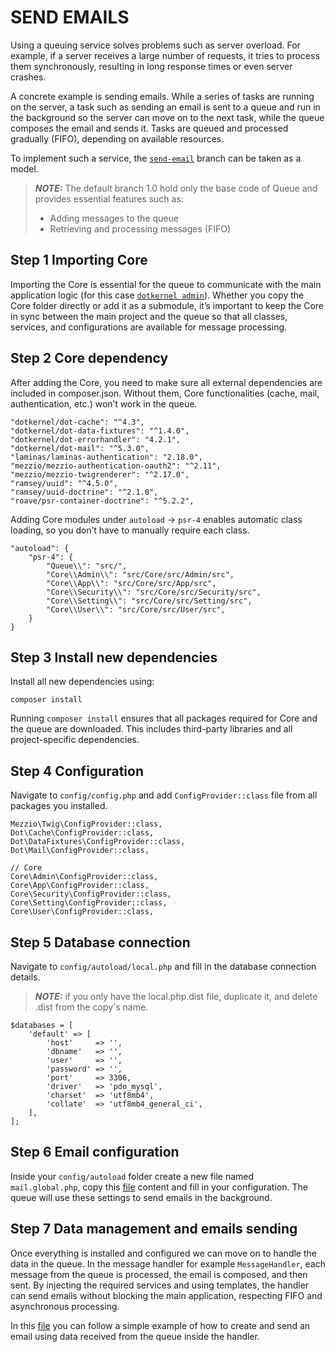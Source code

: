 # SEND EMAILS

Using a queuing service solves problems such as server overload. For example, if a server receives a large number of requests, it tries to process them synchronously, resulting in long response times or even server crashes.

A concrete example is sending emails. While a series of tasks are running on the server, a task such as sending an email is sent to a queue and run in the background so the server can move on to the next task, while the queue composes the email and sends it. Tasks are queued and processed gradually (FIFO), depending on available resources.

To implement such a service, the [`send-email`](https://github.com/dotkernel/queue/tree/send-email) branch can be taken as a model.
> **_NOTE:_**  The default branch 1.0 hold only the base code of Queue and provides essential features such as:
> * Adding messages to the queue
> * Retrieving and processing messages (FIFO)

## Step 1 Importing Core

Importing the Core is essential for the queue to communicate with the main application logic (for this case [`dotkernel admin`](https://github.com/dotkernel/admin)). Whether you copy the Core folder directly or add it as a submodule, it’s important to keep the Core in sync between the main project and the queue so that all classes, services, and configurations are available for message processing.

## Step 2 Core dependency

After adding the Core, you need to make sure all external dependencies are included in composer.json. Without them, Core functionalities (cache, mail, authentication, etc.) won’t work in the queue.

```shell
"dotkernel/dot-cache": "^4.3",
"dotkernel/dot-data-fixtures": "^1.4.0",
"dotkernel/dot-errorhandler": "4.2.1",
"dotkernel/dot-mail": "^5.3.0",
"laminas/laminas-authentication": "2.18.0",
"mezzio/mezzio-authentication-oauth2": "^2.11",
"mezzio/mezzio-twigrenderer": "^2.17.0",
"ramsey/uuid": "^4.5.0",
"ramsey/uuid-doctrine": "^2.1.0",
"roave/psr-container-doctrine": "^5.2.2",
```

Adding Core modules under `autoload` → `psr-4` enables automatic class loading, so you don’t have to manually require each class.

```shell
"autoload": {
    "psr-4": {
        "Queue\\": "src/",
        "Core\\Admin\\": "src/Core/src/Admin/src",
        "Core\\App\\": "src/Core/src/App/src",
        "Core\\Security\\": "src/Core/src/Security/src",
        "Core\\Setting\\": "src/Core/src/Setting/src",
        "Core\\User\\": "src/Core/src/User/src",
    }
}
```

## Step 3 Install new dependencies

Install all new dependencies using:

```shell
composer install
```

Running `composer install` ensures that all packages required for Core and the queue are downloaded. This includes third-party libraries and all project-specific dependencies.

## Step 4 Configuration

Navigate to `config/config.php` and add `ConfigProvider::class` file from all packages you installed.

```shell
Mezzio\Twig\ConfigProvider::class,
Dot\Cache\ConfigProvider::class,
Dot\DataFixtures\ConfigProvider::class,
Dot\Mail\ConfigProvider::class,

// Core
Core\Admin\ConfigProvider::class,
Core\App\ConfigProvider::class,
Core\Security\ConfigProvider::class,
Core\Setting\ConfigProvider::class,
Core\User\ConfigProvider::class,
```

## Step 5 Database connection

Navigate to `config/autoload/local.php` and fill in the database connection details.
> **_NOTE:_**  if you only have the local.php.dist file, duplicate it, and delete .dist from the copy's name.

```shell
$databases = [
    'default' => [
        'host'     => '',
        'dbname'   => '',
        'user'     => '',
        'password' => '',
        'port'     => 3306,
        'driver'   => 'pdo_mysql',
        'charset'  => 'utf8mb4',
        'collate'  => 'utf8mb4_general_ci',
    ],
];
```

## Step 6 Email configuration

Inside your `config/autoload` folder create a new file named `mail.global.php`, copy this [file](https://github.com/dotkernel/queue/blob/send-email/config/autoload/mail.global.php) content and fill in your configuration. The queue will use these settings to send emails in the background.

## Step 7 Data management and emails sending

Once everything is installed and configured we can move on to handle the data in the queue. In the message handler for example `MessageHandler`, each message from the queue is processed, the email is composed, and then sent. By injecting the required services and using templates, the handler can send emails without blocking the main application, respecting FIFO and asynchronous processing.

In this [file](https://github.com/dotkernel/queue/blob/send-email/src/App/Message/MessageHandler.php) you can follow a simple example of how to create and send an email using data received from the queue inside the handler.
